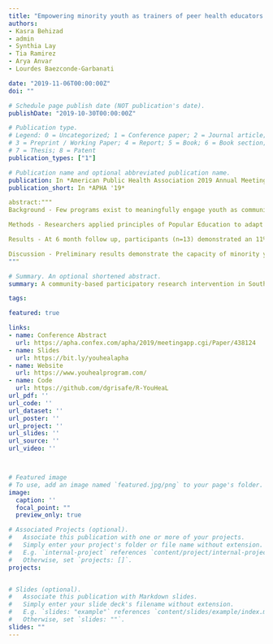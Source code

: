 ```yaml
---
title: "Empowering minority youth as trainers of peer health educators for the prevention of childhood obesity: A community-based intervention in South Los Angeles"
authors:
- Kasra Behizad
- admin
- Synthia Lay
- Tia Ramirez
- Arya Anvar
- Lourdes Baezconde-Garbanati

date: "2019-11-06T00:00:00Z"
doi: ""

# Schedule page publish date (NOT publication's date).
publishDate: "2019-10-30T00:00:00Z"

# Publication type.
# Legend: 0 = Uncategorized; 1 = Conference paper; 2 = Journal article;
# 3 = Preprint / Working Paper; 4 = Report; 5 = Book; 6 = Book section;
# 7 = Thesis; 8 = Patent
publication_types: ["1"]

# Publication name and optional abbreviated publication name.
publication: In *American Public Health Association 2019 Annual Meeting and Expo*
publication_short: In *APHA '19*

abstract:"""
Background - Few programs exist to meaningfully engage youth as community-based peer health educators (PHEs), let alone as trainers of PHEs. We sought to develop a train-the-trainer program that empowers youth PHEs to sustain and multiply a community-based intervention for adolescent obesity.

Methods - Researchers applied principles of Popular Education to adapt materials from successful obesity prevention and youth community advocacy training programs to develop a novel, three-phase, train-the-trainer intervention. Phase 1 consists of a six-month, evidence-based program focused on individual and social determinants of obesity that culminates in the participants’ implementation of a grassroots obesity-prevention project. Phase 2 empowers participants as PHEs who recruit and train their peers to complete phase 1. Phase 3 empowers participants as trainers of PHEs who facilitate the completion of phase 2 and phase 3 with their peers. Community-based participatory research (CBPR) methods were utilized throughout the study. Minority students in grades 9-11 were recruited from a high school in South LA.

Results - At 6 month follow up, participants (n=13) demonstrated an 11% improvement in dietary behaviors (p=0.02), 10% improvement in physical activity behaviors (p=0.28), 4% increase in self-efficacy (p=0.38), and 5% increase in perceived control (p=0.19). No significant differences were observed in waist circumference and tricep skinfold. Currently, 11 participants have progressed into phase 2 and are training a second cohort of 39 peers.

Discussion - Preliminary results demonstrate the capacity of minority youth to recruit peers and serve as health educators, though there is limited statistical evidence of health behavior change. Small sample size and short study duration are potential limitations.
"""

# Summary. An optional shortened abstract.
summary: A community-based participatory research intervention in South Los Angeles to empower high school students to develop healthy nutrition and exercise habits. Effect sizes of preliminary results were small, but in the expected directions. Data collection is expected to continue throught 2022.

tags:

featured: true

links:
- name: Conference Abstract
  url: https://apha.confex.com/apha/2019/meetingapp.cgi/Paper/438124
- name: Slides
  url: https://bit.ly/youhealapha
- name: Website
  url: https://www.youhealprogram.com/
- name: Code
  url: https://github.com/dgrisafe/R-YouHeaL
url_pdf: ''
url_code: ''
url_dataset: ''
url_poster: ''
url_project: ''
url_slides: ''
url_source: ''
url_video: ''



# Featured image
# To use, add an image named `featured.jpg/png` to your page's folder. 
image:
  caption: ''
  focal_point: ""
  preview_only: true

# Associated Projects (optional).
#   Associate this publication with one or more of your projects.
#   Simply enter your project's folder or file name without extension.
#   E.g. `internal-project` references `content/project/internal-project/index.md`.
#   Otherwise, set `projects: []`.
projects:


# Slides (optional).
#   Associate this publication with Markdown slides.
#   Simply enter your slide deck's filename without extension.
#   E.g. `slides: "example"` references `content/slides/example/index.md`.
#   Otherwise, set `slides: ""`.
slides: ""
---
```

